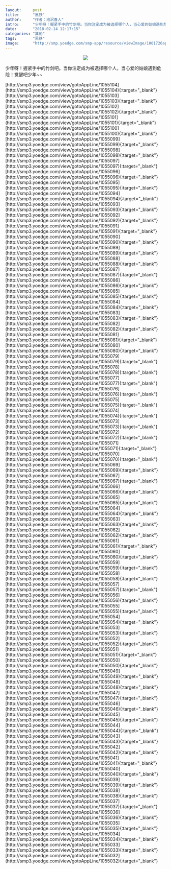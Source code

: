 ```yaml
---
layout:     post
title:      "黑铁"
author:     "作者：池沢春人"
intro:      "少年呀！握紧手中的竹剑吧。当你注定成为被选择哪个人，当心爱的姑娘遇到危险！觉醒吧少年~~"
date:       "2018-02-14 12:17:15"
categories: "其他"
tags:       "黑铁"
image:      "http://smp.yoedge.com/smp-app/resource/viewImage/1001726appline.png"
---
```

<div style="text-align: center">
<p><img src="http://smp.yoedge.com/smp-app/resource/viewImage/1001726appline.png"/></p>
</div>
<p class="post-meta">
<span>少年呀！握紧手中的竹剑吧。当你注定成为被选择哪个人，当心爱的姑娘遇到危险！觉醒吧少年~~</span>
</p>
[http://smp3.yoedge.com/view/gotoAppLine/1055104](http://smp3.yoedge.com/view/gotoAppLine/1055104){:target="_blank"}
[http://smp3.yoedge.com/view/gotoAppLine/1055103](http://smp3.yoedge.com/view/gotoAppLine/1055103){:target="_blank"}
[http://smp3.yoedge.com/view/gotoAppLine/1055102](http://smp3.yoedge.com/view/gotoAppLine/1055102){:target="_blank"}
[http://smp3.yoedge.com/view/gotoAppLine/1055101](http://smp3.yoedge.com/view/gotoAppLine/1055101){:target="_blank"}
[http://smp3.yoedge.com/view/gotoAppLine/1055100](http://smp3.yoedge.com/view/gotoAppLine/1055100){:target="_blank"}
[http://smp3.yoedge.com/view/gotoAppLine/1055099](http://smp3.yoedge.com/view/gotoAppLine/1055099){:target="_blank"}
[http://smp3.yoedge.com/view/gotoAppLine/1055098](http://smp3.yoedge.com/view/gotoAppLine/1055098){:target="_blank"}
[http://smp3.yoedge.com/view/gotoAppLine/1055097](http://smp3.yoedge.com/view/gotoAppLine/1055097){:target="_blank"}
[http://smp3.yoedge.com/view/gotoAppLine/1055096](http://smp3.yoedge.com/view/gotoAppLine/1055096){:target="_blank"}
[http://smp3.yoedge.com/view/gotoAppLine/1055095](http://smp3.yoedge.com/view/gotoAppLine/1055095){:target="_blank"}
[http://smp3.yoedge.com/view/gotoAppLine/1055094](http://smp3.yoedge.com/view/gotoAppLine/1055094){:target="_blank"}
[http://smp3.yoedge.com/view/gotoAppLine/1055093](http://smp3.yoedge.com/view/gotoAppLine/1055093){:target="_blank"}
[http://smp3.yoedge.com/view/gotoAppLine/1055092](http://smp3.yoedge.com/view/gotoAppLine/1055092){:target="_blank"}
[http://smp3.yoedge.com/view/gotoAppLine/1055091](http://smp3.yoedge.com/view/gotoAppLine/1055091){:target="_blank"}
[http://smp3.yoedge.com/view/gotoAppLine/1055090](http://smp3.yoedge.com/view/gotoAppLine/1055090){:target="_blank"}
[http://smp3.yoedge.com/view/gotoAppLine/1055089](http://smp3.yoedge.com/view/gotoAppLine/1055089){:target="_blank"}
[http://smp3.yoedge.com/view/gotoAppLine/1055088](http://smp3.yoedge.com/view/gotoAppLine/1055088){:target="_blank"}
[http://smp3.yoedge.com/view/gotoAppLine/1055087](http://smp3.yoedge.com/view/gotoAppLine/1055087){:target="_blank"}
[http://smp3.yoedge.com/view/gotoAppLine/1055086](http://smp3.yoedge.com/view/gotoAppLine/1055086){:target="_blank"}
[http://smp3.yoedge.com/view/gotoAppLine/1055085](http://smp3.yoedge.com/view/gotoAppLine/1055085){:target="_blank"}
[http://smp3.yoedge.com/view/gotoAppLine/1055084](http://smp3.yoedge.com/view/gotoAppLine/1055084){:target="_blank"}
[http://smp3.yoedge.com/view/gotoAppLine/1055083](http://smp3.yoedge.com/view/gotoAppLine/1055083){:target="_blank"}
[http://smp3.yoedge.com/view/gotoAppLine/1055082](http://smp3.yoedge.com/view/gotoAppLine/1055082){:target="_blank"}
[http://smp3.yoedge.com/view/gotoAppLine/1055081](http://smp3.yoedge.com/view/gotoAppLine/1055081){:target="_blank"}
[http://smp3.yoedge.com/view/gotoAppLine/1055080](http://smp3.yoedge.com/view/gotoAppLine/1055080){:target="_blank"}
[http://smp3.yoedge.com/view/gotoAppLine/1055079](http://smp3.yoedge.com/view/gotoAppLine/1055079){:target="_blank"}
[http://smp3.yoedge.com/view/gotoAppLine/1055078](http://smp3.yoedge.com/view/gotoAppLine/1055078){:target="_blank"}
[http://smp3.yoedge.com/view/gotoAppLine/1055077](http://smp3.yoedge.com/view/gotoAppLine/1055077){:target="_blank"}
[http://smp3.yoedge.com/view/gotoAppLine/1055076](http://smp3.yoedge.com/view/gotoAppLine/1055076){:target="_blank"}
[http://smp3.yoedge.com/view/gotoAppLine/1055075](http://smp3.yoedge.com/view/gotoAppLine/1055075){:target="_blank"}
[http://smp3.yoedge.com/view/gotoAppLine/1055074](http://smp3.yoedge.com/view/gotoAppLine/1055074){:target="_blank"}
[http://smp3.yoedge.com/view/gotoAppLine/1055073](http://smp3.yoedge.com/view/gotoAppLine/1055073){:target="_blank"}
[http://smp3.yoedge.com/view/gotoAppLine/1055072](http://smp3.yoedge.com/view/gotoAppLine/1055072){:target="_blank"}
[http://smp3.yoedge.com/view/gotoAppLine/1055071](http://smp3.yoedge.com/view/gotoAppLine/1055071){:target="_blank"}
[http://smp3.yoedge.com/view/gotoAppLine/1055070](http://smp3.yoedge.com/view/gotoAppLine/1055070){:target="_blank"}
[http://smp3.yoedge.com/view/gotoAppLine/1055069](http://smp3.yoedge.com/view/gotoAppLine/1055069){:target="_blank"}
[http://smp3.yoedge.com/view/gotoAppLine/1055067](http://smp3.yoedge.com/view/gotoAppLine/1055067){:target="_blank"}
[http://smp3.yoedge.com/view/gotoAppLine/1055066](http://smp3.yoedge.com/view/gotoAppLine/1055066){:target="_blank"}
[http://smp3.yoedge.com/view/gotoAppLine/1055065](http://smp3.yoedge.com/view/gotoAppLine/1055065){:target="_blank"}
[http://smp3.yoedge.com/view/gotoAppLine/1055064](http://smp3.yoedge.com/view/gotoAppLine/1055064){:target="_blank"}
[http://smp3.yoedge.com/view/gotoAppLine/1055063](http://smp3.yoedge.com/view/gotoAppLine/1055063){:target="_blank"}
[http://smp3.yoedge.com/view/gotoAppLine/1055062](http://smp3.yoedge.com/view/gotoAppLine/1055062){:target="_blank"}
[http://smp3.yoedge.com/view/gotoAppLine/1055061](http://smp3.yoedge.com/view/gotoAppLine/1055061){:target="_blank"}
[http://smp3.yoedge.com/view/gotoAppLine/1055060](http://smp3.yoedge.com/view/gotoAppLine/1055060){:target="_blank"}
[http://smp3.yoedge.com/view/gotoAppLine/1055059](http://smp3.yoedge.com/view/gotoAppLine/1055059){:target="_blank"}
[http://smp3.yoedge.com/view/gotoAppLine/1055058](http://smp3.yoedge.com/view/gotoAppLine/1055058){:target="_blank"}
[http://smp3.yoedge.com/view/gotoAppLine/1055057](http://smp3.yoedge.com/view/gotoAppLine/1055057){:target="_blank"}
[http://smp3.yoedge.com/view/gotoAppLine/1055056](http://smp3.yoedge.com/view/gotoAppLine/1055056){:target="_blank"}
[http://smp3.yoedge.com/view/gotoAppLine/1055055](http://smp3.yoedge.com/view/gotoAppLine/1055055){:target="_blank"}
[http://smp3.yoedge.com/view/gotoAppLine/1055054](http://smp3.yoedge.com/view/gotoAppLine/1055054){:target="_blank"}
[http://smp3.yoedge.com/view/gotoAppLine/1055053](http://smp3.yoedge.com/view/gotoAppLine/1055053){:target="_blank"}
[http://smp3.yoedge.com/view/gotoAppLine/1055052](http://smp3.yoedge.com/view/gotoAppLine/1055052){:target="_blank"}
[http://smp3.yoedge.com/view/gotoAppLine/1055051](http://smp3.yoedge.com/view/gotoAppLine/1055051){:target="_blank"}
[http://smp3.yoedge.com/view/gotoAppLine/1055050](http://smp3.yoedge.com/view/gotoAppLine/1055050){:target="_blank"}
[http://smp3.yoedge.com/view/gotoAppLine/1055049](http://smp3.yoedge.com/view/gotoAppLine/1055049){:target="_blank"}
[http://smp3.yoedge.com/view/gotoAppLine/1055048](http://smp3.yoedge.com/view/gotoAppLine/1055048){:target="_blank"}
[http://smp3.yoedge.com/view/gotoAppLine/1055047](http://smp3.yoedge.com/view/gotoAppLine/1055047){:target="_blank"}
[http://smp3.yoedge.com/view/gotoAppLine/1055046](http://smp3.yoedge.com/view/gotoAppLine/1055046){:target="_blank"}
[http://smp3.yoedge.com/view/gotoAppLine/1055045](http://smp3.yoedge.com/view/gotoAppLine/1055045){:target="_blank"}
[http://smp3.yoedge.com/view/gotoAppLine/1055044](http://smp3.yoedge.com/view/gotoAppLine/1055044){:target="_blank"}
[http://smp3.yoedge.com/view/gotoAppLine/1055043](http://smp3.yoedge.com/view/gotoAppLine/1055043){:target="_blank"}
[http://smp3.yoedge.com/view/gotoAppLine/1055042](http://smp3.yoedge.com/view/gotoAppLine/1055042){:target="_blank"}
[http://smp3.yoedge.com/view/gotoAppLine/1055041](http://smp3.yoedge.com/view/gotoAppLine/1055041){:target="_blank"}
[http://smp3.yoedge.com/view/gotoAppLine/1055040](http://smp3.yoedge.com/view/gotoAppLine/1055040){:target="_blank"}
[http://smp3.yoedge.com/view/gotoAppLine/1055039](http://smp3.yoedge.com/view/gotoAppLine/1055039){:target="_blank"}
[http://smp3.yoedge.com/view/gotoAppLine/1055038](http://smp3.yoedge.com/view/gotoAppLine/1055038){:target="_blank"}
[http://smp3.yoedge.com/view/gotoAppLine/1055037](http://smp3.yoedge.com/view/gotoAppLine/1055037){:target="_blank"}
[http://smp3.yoedge.com/view/gotoAppLine/1055036](http://smp3.yoedge.com/view/gotoAppLine/1055036){:target="_blank"}
[http://smp3.yoedge.com/view/gotoAppLine/1055035](http://smp3.yoedge.com/view/gotoAppLine/1055035){:target="_blank"}
[http://smp3.yoedge.com/view/gotoAppLine/1055034](http://smp3.yoedge.com/view/gotoAppLine/1055034){:target="_blank"}
[http://smp3.yoedge.com/view/gotoAppLine/1055033](http://smp3.yoedge.com/view/gotoAppLine/1055033){:target="_blank"}
[http://smp3.yoedge.com/view/gotoAppLine/1055032](http://smp3.yoedge.com/view/gotoAppLine/1055032){:target="_blank"}


